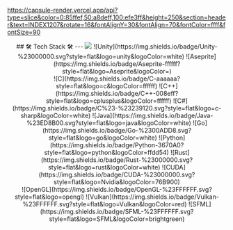 
https://capsule-render.vercel.app/api?type=slice&color=0:85ffef,50:a8deff,100:efe3ff&height=250&section=header&text=INDEX1207&rotate=16&fontAlignY=30&fontAlign=70&fontColor=ffff&fontSize=90
<center>
## 🛠 Tech Stack 🛠
---
<img src="https://img.shields.io/badge/Unreal-%23313131.svg?style=flat&logo=unrealengine&logoColor=white"/> ![Unity](https://img.shields.io/badge/Unity-%23000000.svg?style=flat&logo=unity&logoColor=white) ![Aseprite](https://img.shields.io/badge/Aseprite-ffffff?style=flat&logo=Aseprite&logoColor=)
<br>
![C](https://img.shields.io/badge/C-aaaaaa?style=flat&logo=c&logoColor=ffffff) ![C++](https://img.shields.io/badge/C++-008eff?style=flat&logo=cplusplus&logoColor=ffffff) ![C#](https://img.shields.io/badge/C%23-%23239120.svg?style=flat&logo=c-sharp&logoColor=white) ![Java](https://img.shields.io/badge/Java-%23ED8B00.svg?style=flat&logo=java&logoColor=white) ![Go](https://img.shields.io/badge/Go-%2300ADD8.svg?style=flat&logo=go&logoColor=white) 	![Python](https://img.shields.io/badge/Python-3670A0?style=flat&logo=python&logoColor=ffdd54) ![Rust](https://img.shields.io/badge/Rust-%23000000.svg?style=flat&logo=rust&logoColor=white)  ![CUDA](https://img.shields.io/badge/CUDA-%23000000.svg?style=flat&logo=Nvidia&logoColor=76B900)
<br>
![OpenGL](https://img.shields.io/badge/OpenGL-%23FFFFFF.svg?style=flat&logo=opengl) ![Vulkan](https://img.shields.io/badge/Vulkan-%23FFFFFF.svg?style=flat&logo=Vulkan&logoColor=red) ![SFML](https://img.shields.io/badge/SFML-%23FFFFFF.svg?style=flat&logo=SFML&logoColor=brightgreen)
</center>
